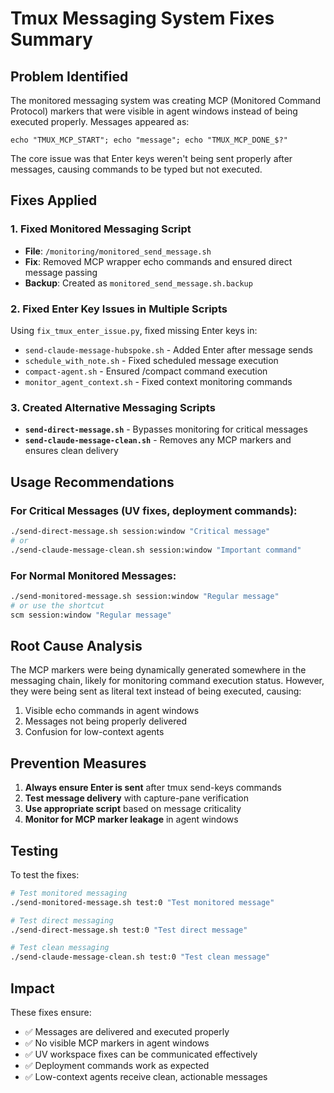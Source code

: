 # Tmux Messaging System Fixes Summary

## Problem Identified
The monitored messaging system was creating MCP (Monitored Command Protocol) markers that were visible in agent windows instead of being executed properly. Messages appeared as:
```
echo "TMUX_MCP_START"; echo "message"; echo "TMUX_MCP_DONE_$?"
```

The core issue was that Enter keys weren't being sent properly after messages, causing commands to be typed but not executed.

## Fixes Applied

### 1. Fixed Monitored Messaging Script
- **File**: `/monitoring/monitored_send_message.sh`
- **Fix**: Removed MCP wrapper echo commands and ensured direct message passing
- **Backup**: Created as `monitored_send_message.sh.backup`

### 2. Fixed Enter Key Issues in Multiple Scripts
Using `fix_tmux_enter_issue.py`, fixed missing Enter keys in:
- `send-claude-message-hubspoke.sh` - Added Enter after message sends
- `schedule_with_note.sh` - Fixed scheduled message execution
- `compact-agent.sh` - Ensured /compact command execution
- `monitor_agent_context.sh` - Fixed context monitoring commands

### 3. Created Alternative Messaging Scripts
- **`send-direct-message.sh`** - Bypasses monitoring for critical messages
- **`send-claude-message-clean.sh`** - Removes any MCP markers and ensures clean delivery

## Usage Recommendations

### For Critical Messages (UV fixes, deployment commands):
```bash
./send-direct-message.sh session:window "Critical message"
# or
./send-claude-message-clean.sh session:window "Important command"
```

### For Normal Monitored Messages:
```bash
./send-monitored-message.sh session:window "Regular message"
# or use the shortcut
scm session:window "Regular message"
```

## Root Cause Analysis

The MCP markers were being dynamically generated somewhere in the messaging chain, likely for monitoring command execution status. However, they were being sent as literal text instead of being executed, causing:
1. Visible echo commands in agent windows
2. Messages not being properly delivered
3. Confusion for low-context agents

## Prevention Measures

1. **Always ensure Enter is sent** after tmux send-keys commands
2. **Test message delivery** with capture-pane verification
3. **Use appropriate script** based on message criticality
4. **Monitor for MCP marker leakage** in agent windows

## Testing

To test the fixes:
```bash
# Test monitored messaging
./send-monitored-message.sh test:0 "Test monitored message"

# Test direct messaging
./send-direct-message.sh test:0 "Test direct message"

# Test clean messaging
./send-claude-message-clean.sh test:0 "Test clean message"
```

## Impact

These fixes ensure:
- ✅ Messages are delivered and executed properly
- ✅ No visible MCP markers in agent windows
- ✅ UV workspace fixes can be communicated effectively
- ✅ Deployment commands work as expected
- ✅ Low-context agents receive clean, actionable messages